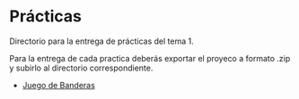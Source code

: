 Prácticas
======

Directorio para la entrega de prácticas del tema 1.

Para la entrega de cada practica deberás exportar el proyeco a formato .zip y subirlo al directorio
correspondiente.

- [Juego de Banderas](01_Banderas)